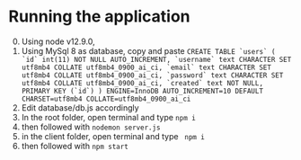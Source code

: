 # Running the application
0. Using node v12.9.0, 
1. Using MySql 8 as database, copy and paste ```CREATE TABLE `users` (
  `id` int(11) NOT NULL AUTO_INCREMENT,
  `username` text CHARACTER SET utf8mb4 COLLATE utf8mb4_0900_ai_ci,
  `email` text CHARACTER SET utf8mb4 COLLATE utf8mb4_0900_ai_ci,
  `password` text CHARACTER SET utf8mb4 COLLATE utf8mb4_0900_ai_ci,
  `created` text NOT NULL,
  PRIMARY KEY (`id`)
) ENGINE=InnoDB AUTO_INCREMENT=10 DEFAULT CHARSET=utf8mb4 COLLATE=utf8mb4_0900_ai_ci```
2. Edit database/db.js accordingly 
3. In the root folder, open terminal and type `npm i`
4. then followed with `nodemon server.js `
5. in the client folder, open terminal and type ` npm i`
6. then followed with `npm start`
